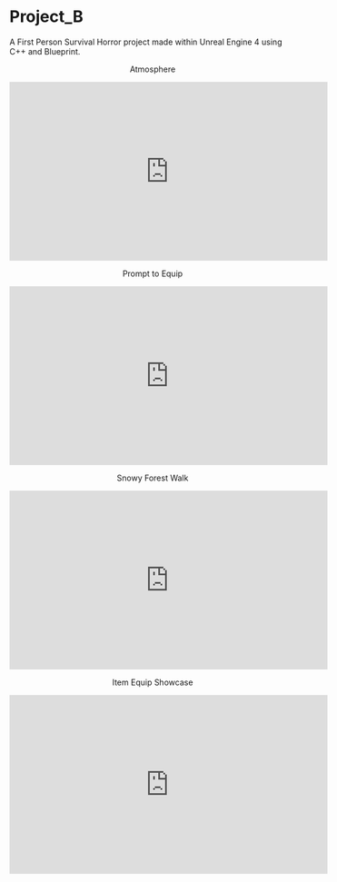 # Project_B
A First Person Survival Horror project made within Unreal Engine 4 using C++ and Blueprint.

<p align="center">
Atmosphere
</p>

<p align="center">
<iframe width="560" height="315" src="https://www.youtube.com/embed/W5m-SnOhOTI" title="YouTube video player" frameborder="0" allow="accelerometer; autoplay; clipboard-write; encrypted-media; gyroscope; picture-in-picture" allowfullscreen></iframe>
</p>

<p align="center">
Prompt to Equip
</p>

<p align="center">
<iframe width="560" height="315" src="https://www.youtube.com/embed/GG7Qh84z0SE" title="YouTube video player" frameborder="0" allow="accelerometer; autoplay; clipboard-write; encrypted-media; gyroscope; picture-in-picture" allowfullscreen></iframe>
</p>

<p align="center">
Snowy Forest Walk
</p>

<p align="center">
<iframe width="560" height="315" src="https://www.youtube.com/embed/XzUi8hZgpYY" title="YouTube video player" frameborder="0" allow="accelerometer; autoplay; clipboard-write; encrypted-media; gyroscope; picture-in-picture" allowfullscreen></iframe>
</p>

<p align="center">
Item Equip Showcase
</p>

<p align="center">
<iframe width="560" height="315" src="https://www.youtube.com/embed/GVlLuawZ79o" title="YouTube video player" frameborder="0" allow="accelerometer; autoplay; clipboard-write; encrypted-media; gyroscope; picture-in-picture" allowfullscreen></iframe>
</p>


